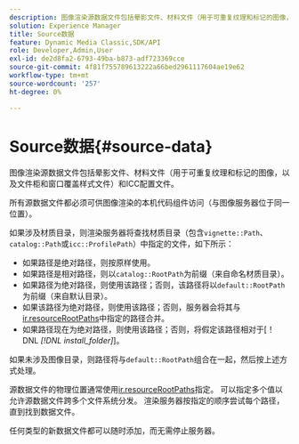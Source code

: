 ```yaml
---
description: 图像渲染源数据文件包括晕影文件、材料文件（用于可重复纹理和标记的图像，以及文件柜和窗口覆盖样式文件）和ICC配置文件。
solution: Experience Manager
title: Source数据
feature: Dynamic Media Classic,SDK/API
role: Developer,Admin,User
exl-id: de2d8fa2-6793-49ba-b873-adf723369cce
source-git-commit: 4f81f755789613222a66bed2961117604ae19e62
workflow-type: tm+mt
source-wordcount: '257'
ht-degree: 0%

---
```


# Source数据{#source-data}

图像渲染源数据文件包括晕影文件、材料文件（用于可重复纹理和标记的图像，以及文件柜和窗口覆盖样式文件）和ICC配置文件。

所有源数据文件都必须可供图像渲染的本机代码组件访问（与图像服务器位于同一位置）。

如果涉及材质目录，则渲染服务器将查找材质目录（包含`vignette::Path`、`catalog::Path`或`icc::ProfilePath`）中指定的文件，如下所示：

* 如果路径是绝对路径，则按原样使用。
* 如果路径是相对路径，则以`catalog::RootPath`为前缀（来自命名材质目录）。
* 如果路径为绝对路径，则使用该路径；否则，该路径将以`default::RootPath`为前缀（来自默认目录）。
* 如果该路径为绝对路径，则使用该路径；否则，服务器会将其与[ir.resourceRootPaths](../../../../../../ir-api/server-admin/image-rendering-api-ref/c-ir-server-administration/c-ir-configuration-settings-reference/c-ir-resource-root-folders.md#concept-39a34d2239934079bb396e1bf568a9c2)中指定的路径合并。
* 如果路径现在为绝对路径，则使用该路径；否则，将假定该路径相对于[！DNL *[!DNL install_folder]*]。

如果未涉及图像目录，则路径将与`default::RootPath`组合在一起，然后按上述方式处理。

源数据文件的物理位置通常使用[ir.resourceRootPaths](../../../../../../ir-api/server-admin/image-rendering-api-ref/c-ir-server-administration/c-ir-configuration-settings-reference/c-ir-resource-root-folders.md#concept-39a34d2239934079bb396e1bf568a9c2)指定。 可以指定多个值以允许源数据文件跨多个文件系统分发。 渲染服务器按指定的顺序尝试每个路径，直到找到数据文件。

任何类型的新数据文件都可以随时添加，而无需停止服务器。
